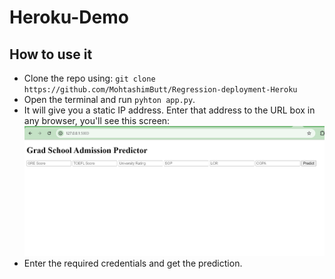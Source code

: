# Heroku-Demo

## How to use it
- Clone the repo using:
`git clone https://github.com/MohtashimButt/Regression-deployment-Heroku`
- Open the terminal and run `pyhton app.py`.
- It will give you a static IP address. Enter that address to the URL box in any browser, you'll see this screen:
![image](https://github.com/MohtashimButt/Regression-deployment-Heroku/blob/master/Assets/screen.png)
- Enter the required credentials and get the prediction.
